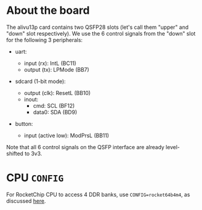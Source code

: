 # About the board

The alivu13p card contains two QSFP28 slots (let's call them "upper" and "down" slot respectively).
We use the 6 control signals from the "down" slot for the following 3 peripherals:

- uart:
    - input (rx):  IntL (BC11)
    - output (tx): LPMode (BB7)

- sdcard (1-bit mode):
    - output (clk): ResetL (BB10)
    - inout:
        - cmd:   SCL (BF12)
        - data0: SDA (BD9)

- button:
    - input (active low): ModPrsL (BB11)

Note that all 6 control signals on the QSFP interface are already level-shifted to 3v3.

# CPU `CONFIG`

For RocketChip CPU to access 4 DDR banks, use `CONFIG=rocket64b4m4`, as discussed [here](https://github.com/eugene-tarassov/vivado-risc-v/discussions/188).
